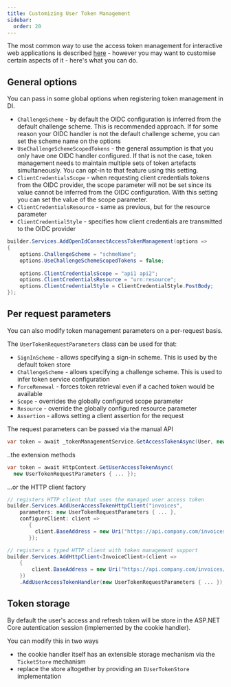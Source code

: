 ```yaml
---
title: Customizing User Token Management
sidebar:
  order: 20
---
```


The most common way to use the access token management for interactive web applications is described [here](../web_apps.md) - however you may want to customise certain aspects of it - here's what you can do.

## General options

You can pass in some global options when registering token management in DI.

* `ChallengeScheme` - by default the OIDC configuration is inferred from the default challenge scheme. This is recommended approach. If for some reason your OIDC handler is not the default challenge scheme, you can set the scheme name on the options
* `UseChallengeSchemeScopedTokens` - the general assumption is that you only have one OIDC handler configured. If that is not the case, token management needs to maintain multiple sets of token artefacts simultaneously. You can opt-in to that feature using this setting.
* `ClientCredentialsScope` - when requesting client credentials tokens from the OIDC provider, the scope parameter will not be set since its value cannot be inferred from the OIDC configuration. With this setting you can set the value of the scope parameter.
* `ClientCredentialsResource` - same as previous, but for the resource parameter
* `ClientCredentialStyle` - specifies how client credentials are transmitted to the OIDC provider

```cs
builder.Services.AddOpenIdConnectAccessTokenManagement(options =>
{
    options.ChallengeScheme = "schmeName";
    options.UseChallengeSchemeScopedTokens = false;
    
    options.ClientCredentialsScope = "api1 api2";
    options.ClientCredentialsResource = "urn:resource";
    options.ClientCredentialStyle = ClientCredentialStyle.PostBody;  
});
```

## Per request parameters

You can also modify token management parameters on a per-request basis. 

The `UserTokenRequestParameters` class can be used for that:

* `SignInScheme` - allows specifying a sign-in scheme. This is used by the default token store
* `ChallengeScheme` - allows specifying a challenge scheme. This is used to infer token service configuration
* `ForceRenewal` - forces token retrieval even if a cached token would be available
* `Scope` - overrides the globally configured scope parameter
* `Resource` - override the globally configured resource parameter
* `Assertion` - allows setting a client assertion for the request

The request parameters can be passed via the manual API 

```cs
var token = await _tokenManagementService.GetAccessTokenAsync(User, new UserAccessTokenRequestParameters { ... });
```

..the extension methods

```cs
var token = await HttpContext.GetUserAccessTokenAsync(
  new UserTokenRequestParameters { ... });
```

...or the HTTP client factory

```cs
// registers HTTP client that uses the managed user access token
builder.Services.AddUserAccessTokenHttpClient("invoices",
    parameters: new UserTokenRequestParameters { ... },
    configureClient: client => 
       { 
         client.BaseAddress = new Uri("https://api.company.com/invoices/"); 
       });

// registers a typed HTTP client with token management support
builder.Services.AddHttpClient<InvoiceClient>(client =>
    {
        client.BaseAddress = new Uri("https://api.company.com/invoices/");
    })
    .AddUserAccessTokenHandler(new UserTokenRequestParameters { ... });
```

## Token storage

By default the user's access and refresh token will be store in the ASP.NET Core autentication session (implemented by the cookie handler).

You can modify this in two ways

* the cookie handler itself has an extensible storage mechanism via the `TicketStore` mechanism
* replace the store altogether by providing an `IUserTokenStore` implementation
